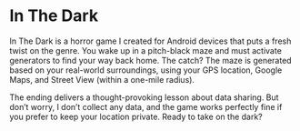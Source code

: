 # In The Dark

In The Dark is a horror game I created for Android devices that puts a fresh twist on the genre. You wake up in a pitch-black maze and must activate generators to find your way back home. The catch? The maze is generated based on your real-world surroundings, using your GPS location, Google Maps, and Street View (within a one-mile radius).

The ending delivers a thought-provoking lesson about data sharing. But don’t worry, I don’t collect any data, and the game works perfectly fine if you prefer to keep your location private. Ready to take on the dark?
